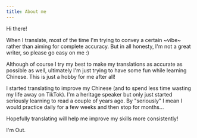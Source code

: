 ```yaml
---
title: About me
---
```

Hi there!

When I translate, most of the time I'm trying to convey a certain \~vibe\~ rather than aiming for complete accuracy. But in all honesty, I'm not a great writer, so please go easy on me :)

Although of course I try my best to make my translations as accurate as possible as well, ultimately I'm just trying to have some fun while learning Chinese. This is just a hobby for me after all! 

I started translating to improve my Chinese (and to spend less time wasting my life away on TikTok). I'm a heritage speaker but only just started seriously learning to read a couple of years ago. By "seriously" I mean I would practice daily for a few weeks and then stop for months... 

Hopefully translating will help me improve my skills more consistently!

I'm Out.

